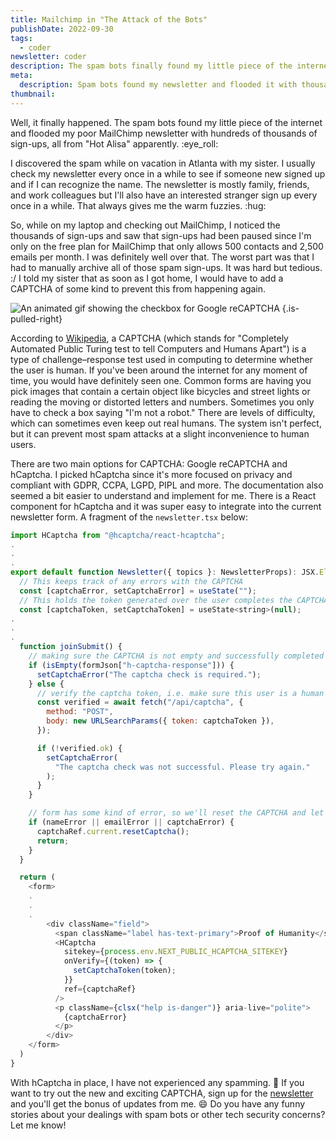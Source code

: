 ```yaml
---
title: Mailchimp in "The Attack of the Bots"
publishDate: 2022-09-30
tags:
  - coder
newsletter: coder
description: The spam bots finally found my little piece of the internet and flooded my newsletter with thousands of sign-ups from "Hot Alisa". This post describes the steps I took to make sure that the spamming can never happen again.
meta:
  description: Spam bots found my newsletter and flooded it with thousands of sign-ups. This post describes my fight against the machines.
thumbnail:
---
```


Well, it finally happened. The spam bots found my little piece of the internet and flooded my poor MailChimp newsletter with hundreds of thousands of sign-ups, all from "Hot Alisa" apparently. :eye_roll:

I discovered the spam while on vacation in Atlanta with my sister. I usually check my newsletter every once in a while to see if someone new signed up and if I can recognize the name. The newsletter is mostly family, friends, and work colleagues but I'll also have an interested stranger sign up every once in a while. That always gives me the warm fuzzies. :hug:

So, while on my laptop and checking out MailChimp, I noticed the thousands of sign-ups and saw that sign-ups had been paused since I'm only on the free plan for MailChimp that only allows 500 contacts and 2,500 emails per month. I was definitely well over that. The worst part was that I had to manually archive all of those spam sign-ups. It was hard but tedious. :/ I told my sister that as soon as I got home, I would have to add a CAPTCHA of some kind to prevent this from happening again.

![An animated gif showing the checkbox for Google reCAPTCHA](/images/posts/google-recaptcha-example.gif) {.is-pulled-right}

According to [Wikipedia](https://en.wikipedia.org/wiki/CAPTCHA), a CAPTCHA (which stands for "Completely Automated Public Turing test to tell Computers and Humans Apart") is a type of challenge–response test used in computing to determine whether the user is human. If you've been around the internet for any moment of time, you would have definitely seen one. Common forms are having you pick images that contain a certain object like bicycles and street lights or reading the moving or distorted letters and numbers. Sometimes you only have to check a box saying "I'm not a robot." There are levels of difficulty, which can sometimes even keep out real humans. The system isn't perfect, but it can prevent most spam attacks at a slight inconvenience to human users.

There are two main options for CAPTCHA: Google reCAPTCHA and hCaptcha. I picked hCaptcha since it's more focused on privacy and compliant with GDPR, CCPA, LGPD, PIPL and more. The documentation also seemed a bit easier to understand and implement for me. There is a React component for hCaptcha and it was super easy to integrate into the current newsletter form. A fragment of the `newsletter.tsx` below:

```js
import HCaptcha from "@hcaptcha/react-hcaptcha";
.
.
.
export default function Newsletter({ topics }: NewsletterProps): JSX.Element {
  // This keeps track of any errors with the CAPTCHA
  const [captchaError, setCaptchaError] = useState("");
  // This holds the token generated over the user completes the CAPTCHA
  const [captchaToken, setCaptchaToken] = useState<string>(null);
.
.
.
  function joinSubmit() {
    // making sure the CAPTCHA is not empty and successfully completed
    if (isEmpty(formJson["h-captcha-response"])) {
      setCaptchaError("The captcha check is required.");
    } else {
      // verify the captcha token, i.e. make sure this user is a human and not a bot
      const verified = await fetch("/api/captcha", {
        method: "POST",
        body: new URLSearchParams({ token: captchaToken }),
      });

      if (!verified.ok) {
        setCaptchaError(
          "The captcha check was not successful. Please try again."
        );
      }
    }

    // form has some kind of error, so we'll reset the CAPTCHA and let the user fix the form error
    if (nameError || emailError || captchaError) {
      captchaRef.current.resetCaptcha();
      return;
    }
  }

  return (
    <form>
    .
    .
    .
        <div className="field">
          <span className="label has-text-primary">Proof of Humanity</span>
          <HCaptcha
            sitekey={process.env.NEXT_PUBLIC_HCAPTCHA_SITEKEY}
            onVerify={(token) => {
              setCaptchaToken(token);
            }}
            ref={captchaRef}
          />
          <p className={clsx("help is-danger")} aria-live="polite">
            {captchaError}
          </p>
        </div>
    </form>
  )
}
```

With hCaptcha in place, I have not experienced any spamming. :raised_hands: If you want to try out the new and exciting CAPTCHA, sign up for the [newsletter](/newsletter) and you'll get the bonus of updates from me. :smile: Do you have any funny stories about your dealings with spam bots or other tech security concerns? Let me know!
